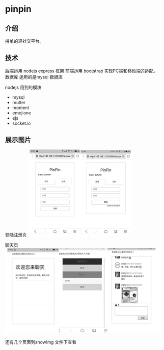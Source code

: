 # pinpin

## 介绍

拼单的轻社交平台。

## 技术
后端运用 nodejs express 框架
前端运用 bootstrap 实现PC端和移动端的适配。
数据库 运用的是mysql 数据库

nodejs 用到的模块

- mysql
- multer
- moment
- emojione
- ejs
- socket.io

## 展示图片

登陆注册页
![登陆注册](https://github.com/COBSNAN/pinpin/raw/master/showImg/登陆注册页.jpg)

聊天页
![注册](https://github.com/COBSNAN/pinpin/raw/master/showImg/chatMobile.jpg)

还有几个页面到showImg 文件下查看